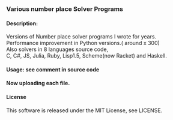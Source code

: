 ### Various number place Solver Programs  
#### Description:  
 Versions of Number place solver programs I wrote for years.  
 Performance improvement in Python versions.( around x 300)  
 Also solvers in 8 languages source code,  
 C, C#, JS, Julia, Ruby, Lisp1.5, Scheme(now Racket) and
 Haskell.     
#### Usage: see comment in source code    

#### Now uploading each file.    

#### License  
 This software is released under the MIT License, see LICENSE.   
 